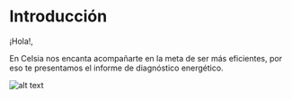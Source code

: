 # Introducción

¡Hola!,

En Celsia nos encanta acompañarte en la meta de ser más eficientes, por eso te presentamos el informe de diagnóstico energético.

![alt text](https://www.celsia.com/wp-content/uploads/2021/11/Celsia-Horizonal-Eslogan_Jpg.jpg)
